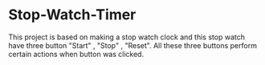 # Stop-Watch-Timer   
This project is based on making a stop watch clock and this stop watch have three button "Start" , "Stop" , "Reset". All these three buttons perform certain actions when button was clicked.
